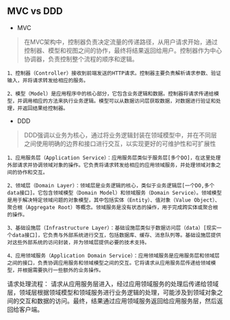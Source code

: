 
## MVC vs DDD
- MVC
> 在MVC架构中，控制器负责决定流量的传递路径，从用户请求开始，通过控制器、模型和视图之间的协作，最终将结果返回给用户。控制器作为中心协调器，负责控制整个流程的顺序和逻辑。

    1、控制器（Controller）接收到前端发送的HTTP请求。控制器主要负责解析请求参数、验证输入，并将请求转发给相应的服务。

    2、模型（Model）是应用程序中的核心部分，它包含业务逻辑和数据。控制器将请求传递给模型，并调用相应的方法来执行业务逻辑。模型可以从数据访问层获取数据，对数据进行验证和处理，并返回结果给控制器。

- DDD

>DDD强调以业务为核心，通过将业务逻辑封装在领域模型中，并在不同层之间使用明确的边界和接口进行交互，以实现更好的可维护性和可扩展性

    1、应用服务层（Application Service）：应用服务层类似于服务层[多个DO]，在这里处理外部请求并协调领域对象的操作。它负责将请求转发给相应的应用领域服务，并处理领域对象之间的协作和交互。

    2、领域层（Domain Layer）：领域层是业务逻辑的核心，类似于业务逻辑层[一个DO,多个data接口]。它包含领域模型（Domain Model）和领域服务（Domain Service）。领域模型是用于解决特定领域问题的对象模型，其中包括实体（Entity）、值对象（Value Object）、聚合根（Aggregate Root）等概念。领域服务是没有状态的操作，用于完成跨实体或聚合根的操作。

    3、基础设施层（Infrastructure Layer）：基础设施层类似于数据访问层（data）[现实一个data接口]，它负责与外部系统进行交互，包括数据库、缓存、消息队列等。基础设施层提供对这些外部系统的访问封装，并为领域层提供必要的技术支持。

    4、应用领域服务（Application Domain Service）：应用领域服务是应用服务层和领域层之间的接口，负责协调应用服务和领域模型之间的交互。它将请求从应用服务层传递给领域模型，并根据需要执行一些额外的业务操作。

请求处理流程： 请求从应用服务层进入，经过应用领域服务的处理后传递给领域层，领域层根据领域模型和领域服务进行业务逻辑的处理，可能涉及到领域对象之间的交互和数据的访问。最终，结果通过应用领域服务返回给应用服务层，然后返回给客户端。

